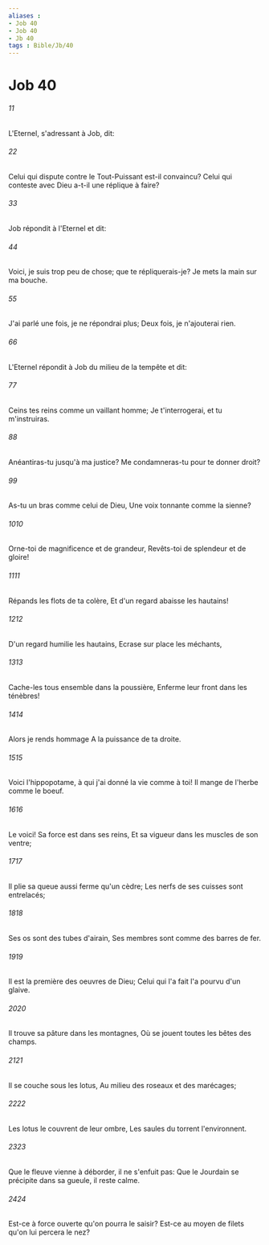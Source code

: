 ```yaml
---
aliases : 
- Job 40
- Job 40
- Jb 40
tags : Bible/Jb/40
---
```


# Job 40

###### 11
L'Eternel, s'adressant à Job, dit:
###### 22
Celui qui dispute contre le Tout-Puissant est-il convaincu? Celui qui conteste avec Dieu a-t-il une réplique à faire?
###### 33
Job répondit à l'Eternel et dit:
###### 44
Voici, je suis trop peu de chose; que te répliquerais-je? Je mets la main sur ma bouche.
###### 55
J'ai parlé une fois, je ne répondrai plus; Deux fois, je n'ajouterai rien.
###### 66
L'Eternel répondit à Job du milieu de la tempête et dit:
###### 77
Ceins tes reins comme un vaillant homme; Je t'interrogerai, et tu m'instruiras.
###### 88
Anéantiras-tu jusqu'à ma justice? Me condamneras-tu pour te donner droit?
###### 99
As-tu un bras comme celui de Dieu, Une voix tonnante comme la sienne?
###### 1010
Orne-toi de magnificence et de grandeur, Revêts-toi de splendeur et de gloire!
###### 1111
Répands les flots de ta colère, Et d'un regard abaisse les hautains!
###### 1212
D'un regard humilie les hautains, Ecrase sur place les méchants,
###### 1313
Cache-les tous ensemble dans la poussière, Enferme leur front dans les ténèbres!
###### 1414
Alors je rends hommage A la puissance de ta droite.
###### 1515
Voici l'hippopotame, à qui j'ai donné la vie comme à toi! Il mange de l'herbe comme le boeuf.
###### 1616
Le voici! Sa force est dans ses reins, Et sa vigueur dans les muscles de son ventre;
###### 1717
Il plie sa queue aussi ferme qu'un cèdre; Les nerfs de ses cuisses sont entrelacés;
###### 1818
Ses os sont des tubes d'airain, Ses membres sont comme des barres de fer.
###### 1919
Il est la première des oeuvres de Dieu; Celui qui l'a fait l'a pourvu d'un glaive.
###### 2020
Il trouve sa pâture dans les montagnes, Où se jouent toutes les bêtes des champs.
###### 2121
Il se couche sous les lotus, Au milieu des roseaux et des marécages;
###### 2222
Les lotus le couvrent de leur ombre, Les saules du torrent l'environnent.
###### 2323
Que le fleuve vienne à déborder, il ne s'enfuit pas: Que le Jourdain se précipite dans sa gueule, il reste calme.
###### 2424
Est-ce à force ouverte qu'on pourra le saisir? Est-ce au moyen de filets qu'on lui percera le nez?

